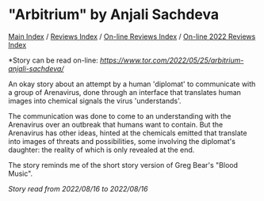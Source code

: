 # "Arbitrium" by Anjali Sachdeva

[Main Index](../../../README.md) / [Reviews Index](../../README.md) / [On-line Reviews Index](../README.md) / [On-line 2022 Reviews Index](README.md)

*Story can be read on-line: *<https://www.tor.com/2022/05/25/arbitrium-anjali-sachdeva/>*

An okay story about an attempt by a human 'diplomat' to communicate with a group of Arenavirus, done through an interface that translates human images into chemical signals the virus 'understands'.

The communication was done to come to an understanding with the Arenavirus over an outbreak that humans want to contain. But the Arenavirus has other ideas, hinted at the chemicals emitted that translate into images of threats and possibilities, some involving the diplomat's daughter: the reality of which is only revealed at the end.

The story reminds me of the short story version of Greg Bear's "Blood Music".

*Story read from 2022/08/16 to 2022/08/16*
